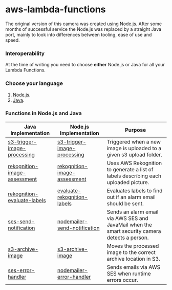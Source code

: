 # aws-lambda-functions

The original version of this camera was created using Node.js.  After some months of successful service the Node.js was replaced by a straight Java port, mainly to look into differences between tooling, ease of use and speed.

### Interoperability

At the time of writing you need to choose **either** Node.js or Java for all your Lambda Functions.

### Choose your language

1. [Node.js](https://github.com/markwest1972/smart-security-camera/tree/master/aws-lambda-functions/nodejs).
2. [Java](https://github.com/markwest1972/smart-security-camera/tree/master/aws-lambda-functions/java).

### Functions in Node.js and Java

| Java Implementation | Node.js Implementation | Purpose |
| ------------- | ------------- | ------------- |
| [s3-trigger-image-processing](https://github.com/markwest1972/smart-security-camera/tree/master/aws-lambda-functions/java/s3-trigger-image-processing) | [s3-trigger-image-processing](https://github.com/markwest1972/smart-security-camera/tree/master/aws-lambda-functions/nodejs/s3-trigger-image-processing) | Triggered when a new image is uploaded to a given s3 upload folder. |
| [rekognition-image-assessment](https://github.com/markwest1972/smart-security-camera/tree/master/aws-lambda-functions/java/rekognition-image-assessment) | [rekognition-image-assessment](https://github.com/markwest1972/smart-security-camera/tree/master/aws-lambda-functions/nodejs/rekognition-image-assessment)  |  Uses AWS Rekognition to generate a list of labels describing each uploaded picture.  |
| [rekognition-evaluate-labels](https://github.com/markwest1972/smart-security-camera/tree/master/aws-lambda-functions/java/rekognition-evaluate-labels) | [evaluate-rekognition-labels](https://github.com/markwest1972/smart-security-camera/tree/master/aws-lambda-functions/nodejs/evaluate-rekognition-labels) | Evaluates labels to find out if an alarm email should be sent. |
| [ses-send-notification](https://github.com/markwest1972/smart-security-camera/tree/master/aws-lambda-functions/java/ses-send-notification) | [nodemailer-send-notification](https://github.com/markwest1972/smart-security-camera/tree/master/aws-lambda-functions/nodejs/nodemailer-send-notification) | Sends an alarm email via AWS SES and JavaMail when the smart security camera detects a person. |
| [s3-archive-image](https://github.com/markwest1972/smart-security-camera/tree/master/aws-lambda-functions/java/s3-archive-image) | [s3-archive-image](https://github.com/markwest1972/smart-security-camera/tree/master/aws-lambda-functions/nodejs/s3-archive-image) | Moves the processed image to the correct archive location in S3. |
| [ses-error-handler](https://github.com/markwest1972/smart-security-camera/tree/master/aws-lambda-functions/java/ses-error-handler) | [nodemailer-error-handler](https://github.com/markwest1972/smart-security-camera/tree/master/aws-lambda-functions/nodejs/nodemailer-error-handler) | Sends emails via AWS SES when runtime errors occur. |
